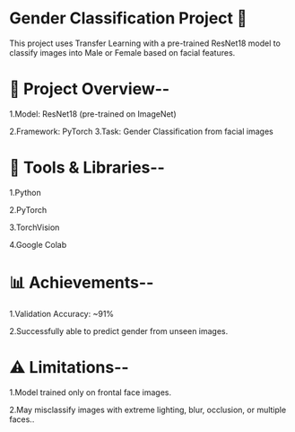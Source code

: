 # Gender Classification Project 🎯

This project uses Transfer Learning with a pre-trained ResNet18 model to classify images into Male or Female based on facial features.



 # 🚀 Project Overview--
  1.Model: ResNet18 (pre-trained on ImageNet) 

  2.Framework: PyTorch 3.Task: Gender Classification from facial images 
# 🔧 Tools & Libraries--
 1.Python 

 2.PyTorch

 3.TorchVision 

 4.Google Colab 

# 📊 Achievements-- 
1.Validation Accuracy: ~91% 

2.Successfully able to predict gender from unseen images. 

# ⚠ Limitations-- 
 1.Model trained only on frontal face images.
 
 2.May misclassify images with extreme lighting, blur, occlusion, or multiple faces..
